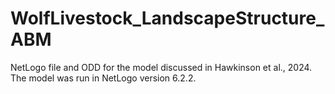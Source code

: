 # WolfLivestock_LandscapeStructure_ABM

NetLogo file and ODD for the model discussed in Hawkinson et al., 2024. The model was run in NetLogo version 6.2.2.
